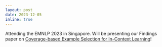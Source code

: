 ```yaml
---
layout: post
date: 2023-12-05
inline: true
---
```


Attending the EMNLP 2023 in Singapore. Will be presenting our Findings paper on [Coverage-based Example Selection for In-Context Learning](https://aclanthology.org/2023.findings-emnlp.930)!
